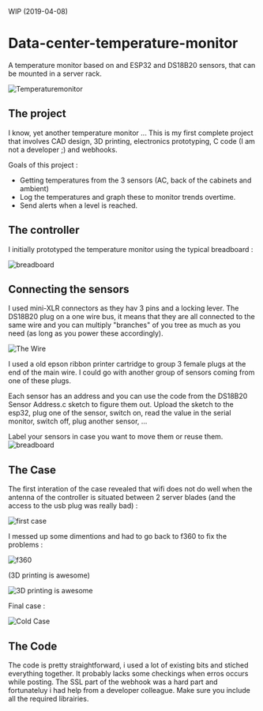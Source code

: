 WIP (2019-04-08)

# Data-center-temperature-monitor
A temperature monitor based on and ESP32 and DS18B20 sensors, that can be mounted in a server rack.


![Temperaturemonitor](img/IMG_5406.JPG "temperature monitor")

## The project

I know, yet another temperature monitor ...
This is my first complete project that involves CAD design, 3D printing, electronics prototyping, C code (I am not a developer ;) and webhooks.

Goals of this project : 
- Getting temperatures from the 3 sensors (AC, back of the cabinets and ambient) 
- Log the temperatures and graph these to monitor trends overtime.
- Send alerts when a level is reached.

## The controller

I initially prototyped the temperature monitor using the typical breadboard :

![breadboard](img/IMG_2920.JPG "breadboard")


## Connecting the sensors

I used mini-XLR connectors as they hav 3 pins and a locking lever. 
The DS18B20 plug on a one wire bus, it means that they are all connected to the same wire and you can multiply "branches" of you tree as much as you need (as long as you power these accordingly).

![The Wire](img/The_Wire.jpg "The Wire")

I used a old epson ribbon printer cartridge to group 3 female plugs at the end of the main wire. I could go with another group of sensors coming from one of these plugs.

Each sensor has an address and you can use the code from the DS18B20 Sensor Address.c sketch to figure them out. Upload the sketch to the esp32, plug one of the sensor, switch on, read the value in the serial monitor, switch off, plug another sensor, ...

Label your sensors in case you want to move them or reuse them.
![breadboard](img/breadboard.png "breadboard")


## The Case

The first interation of the case revealed that wifi does not do well when the antenna of the controller is situated between 2 server blades (and the access to the usb plug was really bad) :

![first case](img/IMG_1958.JPG "first case")

I messed up some dimentions and had to go back to f360 to fix the problems :

![f360](img/f360.png "f360")

(3D printing is awesome)

![3D printing is awesome](img/IMG_0819.JPG "3D printing is awesome")

Final case :

![Cold Case](img/Cold_Case.jpg "Cold Case")

## The Code

The code is pretty straightforward, i used a lot of existing bits and stiched everything together. It probably lacks some checkings when erros occurs while posting. 
The SSL part of the webhook was a hard part and fortunateluy i had help from a developer colleague.
Make sure you include all the required librairies.


